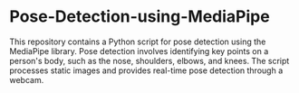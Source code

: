 # Pose-Detection-using-MediaPipe
This repository contains a Python script for pose detection using the MediaPipe library. Pose detection involves identifying key points on a person's body, such as the nose, shoulders, elbows, and knees. The script processes static images and provides real-time pose detection through a webcam.
